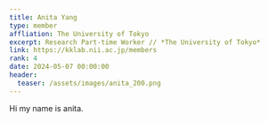 ```yaml
---
title: Anita Yang
type: member
affliation: The University of Tokyo
excerpt: Research Part-time Worker // *The University of Tokyo*
link: https://kklab.nii.ac.jp/members
rank: 4
date: 2024-05-07 00:00:00
header:
  teaser: /assets/images/anita_200.png
---
```


Hi my name is anita.
